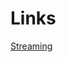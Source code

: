 # Links

[Streaming](https://medium.com/learning-the-go-programming-language/streaming-io-in-go-d93507931185)
